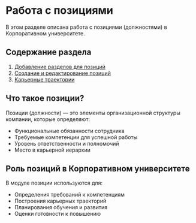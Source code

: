 # Работа с позициями

В этом разделе описана работа с позициями (должностями) в Корпоративном университете.

## Содержание раздела

1. [Добавление разделов для позиций](sections.md)
2. [Создание и редактирование позиций](management.md)
3. [Карьерные траектории](career-paths.md)

## Что такое позиции?

Позиции (должности) — это элементы организационной структуры компании, которые определяют:
- Функциональные обязанности сотрудника
- Требуемые компетенции для успешной работы
- Уровень ответственности и полномочий
- Место в карьерной иерархии

## Роль позиций в Корпоративном университете

В модуле позиции используются для:
- Определения требований к компетенциям
- Построения карьерных траекторий
- Планирования обучения и развития
- Оценки готовности к повышению 